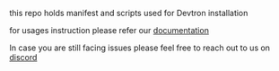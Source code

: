 this repo holds manifest and scripts used for Devtron installation 

for usages instruction please refer our [documentation](https://docs.devtron.ai/setup/install) 

In case you are still facing issues please feel free to reach out to us on [discord](https://discord.gg/72JDKy4)

